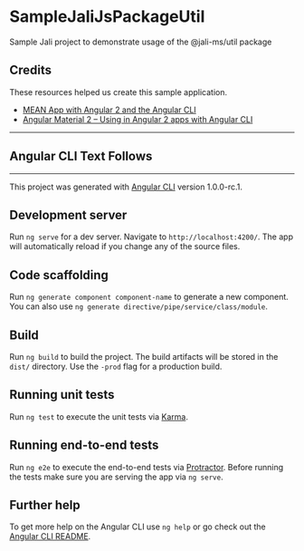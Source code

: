 # SampleJaliJsPackageUtil

<!-- cSpell:ignore mpatt -->

Sample Jali project to demonstrate usage of the @jali-ms/util package

## Credits

These resources helped us create this sample application.

- [MEAN App with Angular 2 and the Angular CLI][scotch-ng-express]
- [Angular Material 2 – Using in Angular 2 apps with Angular CLI][mpatt-ng-material]

---

## Angular CLI Text Follows

---

This project was generated with [Angular CLI](https://github.com/angular/angular-cli) version 1.0.0-rc.1.

## Development server

Run `ng serve` for a dev server. Navigate to `http://localhost:4200/`. The app will automatically reload if you change any of the source files.

## Code scaffolding

Run `ng generate component component-name` to generate a new component. You can also use `ng generate directive/pipe/service/class/module`.

## Build

Run `ng build` to build the project. The build artifacts will be stored in the `dist/` directory. Use the `-prod` flag for a production build.

## Running unit tests

Run `ng test` to execute the unit tests via [Karma](https://karma-runner.github.io).

## Running end-to-end tests

Run `ng e2e` to execute the end-to-end tests via [Protractor](http://www.protractortest.org/).
Before running the tests make sure you are serving the app via `ng serve`.

## Further help

To get more help on the Angular CLI use `ng help` or go check out the [Angular CLI README](https://github.com/angular/angular-cli/blob/master/README.md).



[scotch-ng-express]: https://scotch.io/tutorials/mean-app-with-angular-2-and-the-angular-cli
[mpatt-ng-material]: http://www.mithunvp.com/angular-material-2-angular-cli-webpack/
